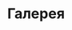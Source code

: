 ---
title: Галерея
layout: category
permalink: /category/gallery/
taxonomy: gallery
entries_layout: grid
---